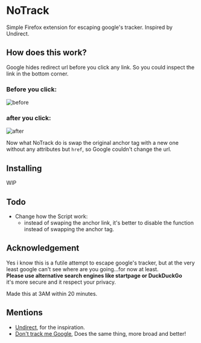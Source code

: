 # NoTrack
Simple Firefox extension for escaping google's tracker.  Inspired by Undirect.

## How does this work?
Google hides redirect url before you click any link. So you could inspect the link in the bottom corner.  
### Before you click:  
![before](https://i.imgur.com/4CAUpdF.png)  
### after you click:  
![after](https://i.imgur.com/1jJ396r.png)

  
Now what NoTrack do is swap the original anchor tag with a new one without any attributes but `href`, so Google couldn't change the url.

## Installing
WIP

## Todo
- Change how the Script work:
    - instead of swaping the anchor link, it's better to disable the function instead of swapping the anchor tag.

## Acknowledgement
Yes i know this is a futile attempt to escape google's tracker, but at the very least google can't see where are you going...for now at least.  
**Please use alternative search engines like startpage or DuckDuckGo**  
it's more secure and it respect your privacy.
  
Made this at 3AM within 20 minutes.
## Mentions
- [Undirect](https://github.com/xwipeoutx/undirect), for the inspiration.
- [Don't track me Google](https://addons.mozilla.org/en-US/firefox/addon/dont-track-me-google1), Does the same thing, more broad and better!